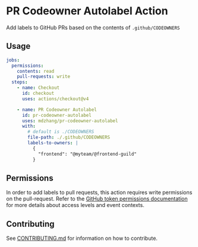 # PR Codeowner Autolabel Action

Add labels to GitHub PRs based on the contents of `.github/CODEOWNERS`

## Usage

```yaml
jobs:
  permissions:
    contents: read
    pull-requests: write
  steps:
    - name: Checkout
      id: checkout
      uses: actions/checkout@v4

    - name: PR Codeowner Autolabel
      id: pr-codeowner-autolabel
      uses: mdzhang/pr-codeowner-autolabel
      with:
        # default is ./CODEOWNERS
        file-path: ./.github/CODEOWNERS
        labels-to-owners: |
          {
            "frontend": "@myteam/@frontend-guild"
          }
```

## Permissions

In order to add labels to pull requests, this action requires write permissions on the pull-request.
Refer to the [GitHub token permissions documentation](https://docs.github.com/en/actions/security-guides/automatic-token-authentication#permissions-for-the-github_token) for more details about access levels and event contexts.

## Contributing

See [CONTRIBUTING.md](./CONTRIBUTING.md) for information on how to contribute.
